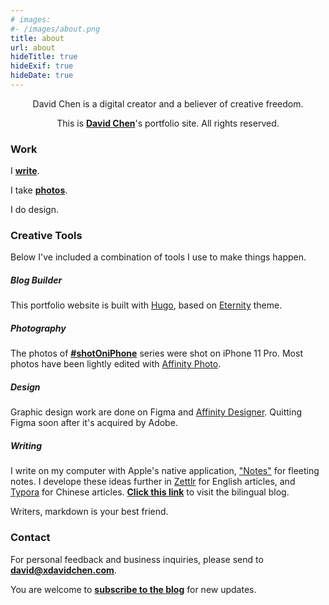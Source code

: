 ```yaml
---
# images:
#- /images/about.png
title: about
url: about
hideTitle: true
hideExif: true
hideDate: true
---
```


<div align="center">
	<p>
        David Chen is a digital creator and a believer of creative freedom.
	</p>
	<p>
		This is <a href="https://xdavidchen.com/about/" target="_blank"><strong>David Chen</strong></a>'s portfolio site. All rights reserved.
	</p>
</div>

### Work
I [**write**](https://xdavidchen.com/).

I take [**photos**](https://portfolio.xdavidchen.com/tags/shotoniphone/).

I do design.

### Creative Tools
Below I've included a combination of tools I use to make things happen.

<!--
<p style="font-size:14px">
	<i>*Affiliate links may be included.</i>
</p>
-->
##### Blog Builder
This portfolio website is built with [Hugo](https://gohugo.io/), based on [Eternity](https://github.com/boratanrikulu/eternity) theme.

##### Photography
The photos of [**#shotOniPhone**](http://localhost:1313/tags/shotoniphone/) series were shot on iPhone 11 Pro. Most photos have been lightly edited with [Affinity Photo](https://affinity.serif.com/en-gb/photo/).

##### Design
Graphic design work are done on Figma and [Affinity Designer](https://affinity.serif.com/en-us/designer/). Quitting Figma soon after it's acquired by Adobe.

##### Writing
I write on my computer with Apple's native application, ["Notes"](https://apps.apple.com/us/app/notes/id1110145109) for fleeting notes. I develope these ideas further in [Zettlr](https://www.zettlr.com/) for English articles, and [Typora](https://typora.io/) for Chinese articles. [**Click this link**](https://xdavidchen.com/) to visit the bilingual blog.

Writers, markdown is your best friend.

### Contact
For personal feedback and business inquiries, please send to [**david@xdavidchen.com**](mailto:david@xdavidchen.com).

You are welcome to [**subscribe to the blog**](https://xdavidchen.com/newsletter/) for new updates.